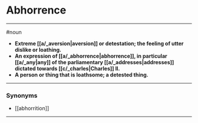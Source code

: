 # Abhorrence
---
#noun
- **Extreme [[a/_aversion|aversion]] or detestation; the feeling of utter dislike or loathing.**
- **An expression of [[a/_abhorrence|abhorrence]], in particular [[a/_any|any]] of the parliamentary [[a/_addresses|addresses]] dictated towards [[c/_charles|Charles]] II.**
- **A person or thing that is loathsome; a detested thing.**
---
### Synonyms
- [[abhorrition]]
---
